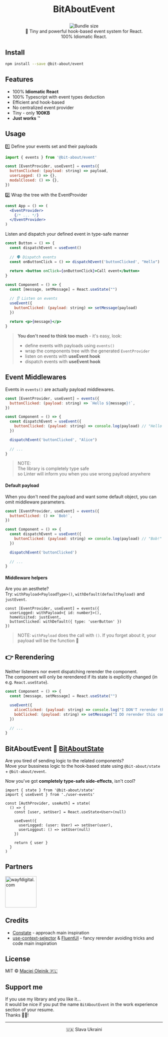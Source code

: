 # <p align="center">BitAboutEvent</p>
<p align="center">
<a href="https://www.npmjs.com/package/@bit-about/state"><img alt="" src="https://img.shields.io/npm/v/@bit-about/state.svg" /></a>
<img alt="Bundle size" src="https://img.shields.io/bundlephobia/min/@bit-about/state?label=size" />
<a href="https://codecov.io/gh/bit-about/state"><img alt="" src="https://codecov.io/gh/bit-about/state/branch/main/graph/badge.svg?token=BuGi92VqnL" /></a>
<br />
💫 Tiny and powerful hook-based event system for React.<br />
100% Idiomatic React.<br />
</p>

## Install

```bash
npm install --save @bit-about/event
```

## Features

- 100% **Idiomatic React**
- 100% Typescript with event types deduction
- Efficient and hook-based
- No centralized event provider
- Tiny - only **100KB**
- **Just works** ™

## Usage

1️⃣ Define your events set and their payloads
```jsx
import { events } from '@bit-about/event'

const [EventProvider, useEvent] = events({
  buttonClicked: (payload: string) => payload,
  userLogged: () => {},
  modalClosed: () => {},
})
```

2️⃣ Wrap the tree with the EventProvider
```jsx
const App = () => (
  <EventProvider>
    {/* ... */}
  </EventProvider>
)
```

Listen and dispatch your defined event in type-safe manner

```jsx
const Button = () => {
  const dispatchEvent = useEvent()
  
  // 🗣️ Dispatch events
  const onButtonClick = () => dispatchEvent('buttonClicked', "Hello")
  
  return <button onClick={onButtonClick}>Call event</button>
}
```
```jsx
const Component = () => {
  const [message, setMessage] = React.useState("")

  // 👂 Listen on events
  useEvent({
    buttonClicked: (payload: string) => setMessage(payload)
  })
  
  return <p>{message}</p>
}
```

> **You don't need to think too much** - it's easy, look:<br />
> - define events with payloads using `events()`<br />
> - wrap the components tree with the generated `EventProvider`<br />
> - listen on events with **useEvent hook**
> - dispatch events with **useEvent hook**

## Event Middlewares
Events in `events()` are actually payload middlewares.

```jsx
const [EventProvider, useEvent] = events({
  buttonClicked: (payload: string) => `Hello ${message}!`,
})

const Component = () => {
  const dispatchEvent = useEvent({
    buttonClicked: (payload: string) => console.log(payload) // "Hello Alice!"
  })

  dispatchEvent('buttonClicked', "Alice")
  
  // ...
}
```

> NOTE: <br />
> The library is completely type safe <br/>
> so Linter will inform you when you use wrong payload anywhere

#### Default payload
When you don't need the payload and want some default object, you can omit middleware parameters.
```jsx
const [EventProvider, useEvent] = events({
  buttonClicked: () => `Bob!`,
})

const Component = () => {
  const dispatchEvent = useEvent({
    buttonClicked: (payload: string) => console.log(payload) // "Bob!"
  })

  dispatchEvent('buttonClicked')
  
  // ...
}
```

#### Middleware helpers
Are you an aesthete? <br />
Try: `withPayload<PayloadType>()`, `withDefault(defaultPayload)` and `justEvent`.

```tsx
const [EventProvider, useEvent] = events({
  userLogged: withPayload<{ id: number}>(),
  homeVisited: justEvent,
  buttonClicked: withDefault({ type: 'userButton' })
})
```

> NOTE:
> `withPayload` does the call with `()`. If you forget about it, your payload will be the function 🤡

## 👉 Rerendering
Neither listeners nor event dispatching rerender the component.<br />
The component will only be rerendered if its state is explicitly changed (in e.g. `React.useState`).

```jsx
const Component = () => {
  const [message, setMessage] = React.useState("")

  useEvent({
    aliceClicked: (payload: string) => console.log("I DON'T rerender this component!"),
    bobClicked: (payload: string) => setMessage("I DO rerender this component!")
  })
  
  // ...
}
```



## BitAboutEvent 💛 [BitAboutState](https://github.com/bit-about/state)
Are you tired of sending logic to the related components?<br />
Move your bussiness logic to the hook-based state using `@bit-about/state` + `@bit-about/event`.<br />

Now you've got **completely type-safe side-effects**, isn't cool?

```tsx
import { state } from '@bit-about/state'
import { useEvent } from './user-events'

const [AuthProvider, useAuth] = state(
  () => {
    const [user, setUser] = React.useState<User>(null)
    
    useEvent({
      userLogged: (user: User) => setUser(user),
      userLoggout: () => setUser(null)
    })
    
    return { user }
  }
)
```

## Partners  
<a href="https://www.wayfdigital.com/"><img alt="wayfdigital.com" width="100" height="100" src="https://user-images.githubusercontent.com/1496580/161037415-0503f763-a60b-4d40-af9f-95d1304fa486.png"/></a>

## Credits
- [Constate](https://github.com/diegohaz/constate) - approach main inspiration
- [use-context-selector](https://github.com/dai-shi/use-context-selector) & [FluentUI](https://github.com/microsoft/fluentui) - fancy rerender avoiding tricks and code main inspiration

## License
MIT © [Maciej Olejnik 🇵🇱](https://github.com/Gareneye)

## Support me
If you use my library and you like it...<br />
it would be nice if you put the name `BitAboutEvent` in the work experience section of your resume.<br />
Thanks 🙇🏻! 

---
<p align="center">🇺🇦 Slava Ukraini</p>
